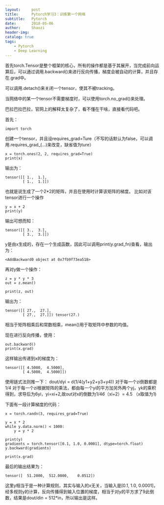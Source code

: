 ```yaml
---
layout:     post
title:      Pytorch学习3：训练第一个网络
subtitle:   Pytorch
date:       2018-05-06
author:     Shaozi
header-img: 
catalog: true
tags:
    - Pytorch
    - Deep Learning
---
```


首先torch.Tensor是整个框架的核心，所有的操作都是基于其展开，当完成前向运算后，可以通过调用.backward()来进行反向传播，梯度会被自动的计算，并且存在.grad中。

可以调用.detach()来关闭一个tensor，使其不被tracking。

当网络中的某一个tensor不需要梯度时，可以使用torch.no_grad()来处理。

巴拉巴拉巴拉，官网上的解释太复杂了，看不懂在干啥，直接看代码吧。

首先：
```
import torch
```
创建一个tensor，并且设requires_grad=Ture（不写的话默认为false，可以调用.requires_grad_(...)来改变，缺省值为ture）
```
x = torch.ones(2, 2, requires_grad=True)
print(x)
```
输出为：
```
tensor([[ 1.,  1.],
        [ 1.,  1.]])
```
也就是说生成了一个2*2的矩阵，并且在使用时计算该矩阵的梯度。
比如对该tensor进行一个操作
```
y = x + 2
print(y)
```
输出可想而知：
```
tensor([[ 3.,  3.],
        [ 3.,  3.]])
```
y是由x生成的，存在一个生成函数，因此可以调用print(y.grad_fn)查看，输出为：
```
<AddBackward0 object at 0x7fb9f73ea518>
```
再对y做一个操作：
```
z = y * y * 3
out = z.mean()

print(z, out)
```
输出为：
```
tensor([[ 27.,  27.],
        [ 27.,  27.]]) tensor(27.)
```
相当于矩阵相乘后和常数相乘，mean()用于取矩阵中参数的均值。

现在进行反向传播，使用：
```
out.backward()
print(x.grad)
```
这样输出传递到x的梯度为：
```
tensor([[ 4.5000,  4.5000],
        [ 4.5000,  4.5000]])
```

使用链式法则推一下：
dout/dyi = d(1/4(y1+y2+y3+y4))
对于每一个zi倒数都是1/4
对于每一个zi根据矩阵的乘法，都由每一个yi的平方加另外两个yj，yk的乘积得到，求导后为6yi，yi=xi+2,故out对x的倒数为1/4*6*（xi+2）= 4.5 （x取值为1)


下面有一段计算梯度的代码：
```
x = torch.randn(3, requires_grad=True)

y = x * 2
while y.data.norm() < 1000:
    y = y * 2

print(y)
gradients = torch.tensor([0.1, 1.0, 0.0001], dtype=torch.float)
y.backward(gradients)

print(x.grad)
```
最后的输出结果为：
```
tensor([  51.2000,  512.0000,    0.0512])
```
这里y相当于是一种计算规则，其实与输入的x无关，当输入是[0.1, 1.0, 0.0001]，经多规则y的计算，反向传播得到输入位置的梯度，相当于对y的平方求了9此倒数，结果是dout/din = 512*in，所以输出是这样。
